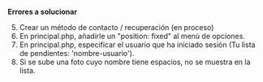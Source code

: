 **Errores a solucionar**

5. Crear un método de contacto / recuperación (en proceso)
6. En principal.php, añadirle un "position: fixed" al menú de opciones.
7. En principal.php, especificar el usuario que ha iniciado sesión (Tu lista de pendientes: 'nombre-usuario').
8. Si se sube una foto cuyo nombre tiene espacios, no se muestra en la lista.



